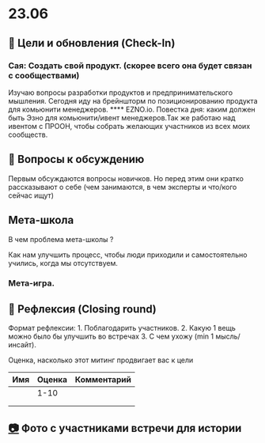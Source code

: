 # 23.06

## 🎯 Цели и обновления \(Check-In\) <a id="celi-i-apdeity"></a>

### **Сая: Создать свой продукт. \(скорее всего она будет связан с сообществами\)**

Изучаю вопросы разработки продуктов и предпринимательского мышления. Сегодня иду на брейншторм по позиционированию продукта для комьюнити менеджеров. **** EZNO.io. Повестка дня: каким должен быть Эзно для комьюнити/ивент менеджеров.Так же работаю над ивентом с ПРООН, чтобы собрать желающих участников из всех моих сообществ. 



## 📝 Вопросы к обсуждению <a id="voprosy"></a>

Первым обсуждаются вопросы новичков. Но перед этим они кратко рассказывают о себе \(чем занимаются, в чем эксперты и что/кого сейчас ищут\)

## Мета-школа 

В чем проблема мета-школы ?

Как нам улучшить процесс, чтобы люди приходили и самостоятельно учились, когда мы отсутствуем.

### Мета-игра.



## 🤔 Рефлексия \(Closing round\) <a id="refleksiya"></a>

Формат рефлексии: 1. Поблагодарить участников. 2. Какую 1 вещь можно было бы улучшить во встречах 3. С чем ухожу \(min 1 мысль/инсайт\).

Оценка, насколько этот митинг продвигает вас к цели

| Имя | Оценка | Комментарий |
| :--- | :--- | :--- |
|  | 1-10 |  |
|  |  |  |
|  |  |  |

## [📷](https://emojipedia.org/camera/) Фото с участниками встречи для истории

